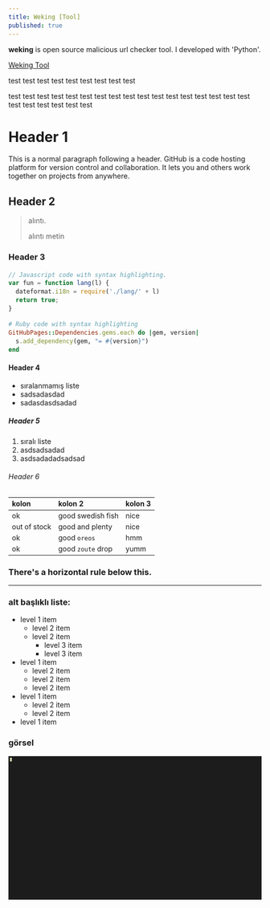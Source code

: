 ```yaml
---
title: Weking [Tool]
published: true
---
```


**weking** is open source malicious url checker tool. I developed with 'Python'.

[Weking Tool](https://github.com/aslanemre/weking)

test test test test test test test test test 

test test test test test test test test test test test test test test test test test test test test test test test 

# [](#header-1)Header 1

This is a normal paragraph following a header. GitHub is a code hosting platform for version control and collaboration. It lets you and others work together on projects from anywhere.

## [](#header-2)Header 2

> alıntı.
>
> alıntı metin

### [](#header-3)Header 3

```js
// Javascript code with syntax highlighting.
var fun = function lang(l) {
  dateformat.i18n = require('./lang/' + l)
  return true;
}
```

```ruby
# Ruby code with syntax highlighting
GitHubPages::Dependencies.gems.each do |gem, version|
  s.add_dependency(gem, "= #{version}")
end
```

#### [](#header-4)Header 4

*   sıralanmamış liste
*   sadsadasdad
*   sadasdasdsadad

##### [](#header-5)Header 5

1.  sıralı liste
2.  asdsadsadad
3.  asdsadadadsadsad

###### [](#header-6)Header 6

| kolon        | kolon 2           | kolon 3 |
|:-------------|:------------------|:------|
| ok           | good swedish fish | nice  |
| out of stock | good and plenty   | nice  |
| ok           | good `oreos`      | hmm   |
| ok           | good `zoute` drop | yumm  |

### There's a horizontal rule below this.

* * *

### alt başlıklı liste:

- level 1 item
  - level 2 item
  - level 2 item
    - level 3 item
    - level 3 item
- level 1 item
  - level 2 item
  - level 2 item
  - level 2 item
- level 1 item
  - level 2 item
  - level 2 item
- level 1 item


### görsel

![](indir.gif)
